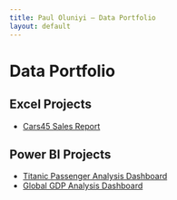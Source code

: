 ```yaml
---
title: Paul Oluniyi — Data Portfolio
layout: default
---
```


# Data Portfolio

## Excel Projects
- [Cars45 Sales Report](../Excel/Cars45-Sales-Report/README.md)

## Power BI Projects
- [Titanic Passenger Analysis Dashboard](../PowerBI/Titanic-Dashboard/README.md)
- [Global GDP Analysis Dashboard](../PowerBI/GDP-Dashboard/README.md)

